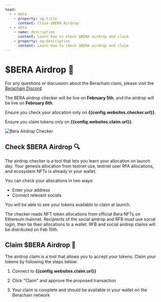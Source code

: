 ```yaml
---
head:
  - - meta
    - property: og:title
      content: Claim $BERA Airdrop
  - - meta
    - name: description
      content: Learn how to check $BERA airdrop and claim
    - property: og:description
      content: Learn how to check $BERA airdrop and claim
---
```


<script setup>
  import config from '@berachain/config/constants.json';
</script>

# $BERA Airdrop 🐻

For any questions or discussion about the Berachain claim, please visit the [Berachain Discord](https://discord.com/invite/berachain).

The BERA airdrop checker will be live on **February 5th**, and the airdrop will be live on **February 6th**.

Ensure you check your allocation only on **<a :href="config.websites.checker.url">{{config.websites.checker.url}}</a>**.

Ensure you claim tokens only on **<a :href="config.websites.claim.url">{{config.websites.claim.url}}</a>**.

![Bera Airdrop Checker](/assets/berachain-airdrop.jpg)

## Check $BERA Airdrop 🔍

The airdrop checker is a tool that lets you learn your allocation on launch day. Your genesis allocation from testnet use, testnet user RFA allocations, and ecosystem NFTs is already in your wallet.

You can check your allocations in two ways:

- Enter your address
- Connect relevant socials

You will be able to see your tokens available to claim at launch.

The checker reads NFT token allocations from official Bera NFTs on Ethereum mainnet. Recipients of the social airdrop and RFB must use social login, then tie their allocations to a wallet. RFB and social airdrop claims will be distributed on Feb 10th.

## Claim $BERA Airdrop 🎁

The airdrop claim is a tool that allows you to accept your tokens. Claim your tokens by following the steps below:

1. Connect to **<a :href="config.websites.claim.url">{{config.websites.claim.url}}</a>**

2. Click "Claim" and approve the proposed transaction

3. Your claim is complete and should be available in your wallet on the Berachain network
